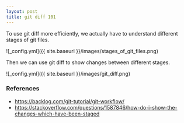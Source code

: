 ```yaml
---
layout: post
title: git diff 101
---
```


To use git diff more efficiently, we actually have to understand different stages of git files.

![_config.yml]({{ site.baseurl }}/images/stages_of_git_files.png)

Then we can use git diff to show changes between different stages.

![_config.yml]({{ site.baseurl }}/images/git_diff.png)

### References

* <https://backlog.com/git-tutorial/git-workflow/>
* <https://stackoverflow.com/questions/1587846/how-do-i-show-the-changes-which-have-been-staged>
